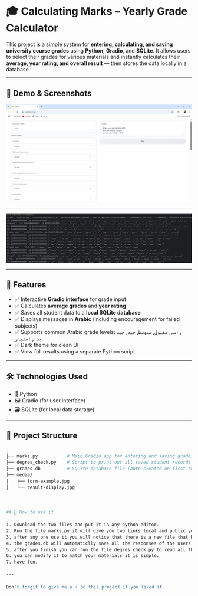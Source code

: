 # 🎓 Calculating Marks – Yearly Grade Calculator

This project is a simple system for **entering, calculating, and saving university course grades** using **Python**, **Gradio**, and **SQLite**. It allows users to select their grades for various materials and instantly calculates their **average, year rating, and overall result** — then stores the data locally in a database.

---

## 📸 Demo & Screenshots

![](media/Gradio-interface.png)  

---

![](media/display-of-database.png)

---

## 🧠 Features

- ✅ Interactive **Gradio interface** for grade input
- ✅ Calculates **average grades** and **year rating**
- ✅ Saves all student data to a **local SQLite database**
- ✅ Displays messages in **Arabic** (including encouragement for failed subjects)
- ✅ Supports common Arabic grade levels: `راسب`, `مقبول`, `متوسط`, `جيد`, `جيد جدا`, `امتياز`
- ✅ Dark theme for clean UI
- ✅ View full results using a separate Python script

---

## 🛠️ Technologies Used

- 🐍 Python
- 🖼️ Gradio (for user interface)
- 🗃️ SQLite (for local data storage)

---

## 📁 Project Structure

```bash
.
├── marks.py           # Main Gradio app for entering and saving grades
├── degres_check.py    # Script to print out all saved student records
├── grades.db          # SQLite database file (auto-created on first run)
├── media/
│   ├── form-example.jpg
│   └── result-display.jpg

---

## 📁 How to use it

1. Download the two files and put it in any python editor.
2. Run the file marks.py it will give you two links local and public you can use the public link to share it with others and let them use it.
3. after any one use it you will notice that there is a new file that have been created in the same directory of the mark.py file which is the grades.db.
4. the grades.db will automaticlly save all the responses of the users.
5. after you finish you can run the file degres_check.py to read all the data in grades.db make sure the path is correct.
6. you can modify it to match your materials it is simple.
7. have fun.

---

Don't forgit to give me a ⭐ on this project if you liked it






